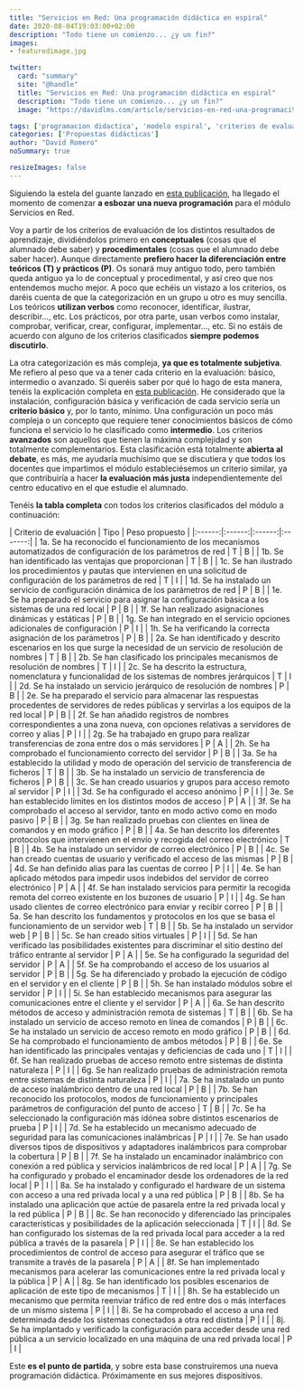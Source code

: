 ```yaml
---
title: "Servicios en Red: Una programación didáctica en espiral"
date: 2020-08-04T19:03:00+02:00
description: "Todo tiene un comienzo... ¿y un fin?"
images:
- featuredimage.jpg

twitter:
  card: "summary"
  site: "@handle"
  title: "Servicios en Red: Una programación didáctica en espiral"
  description: "Todo tiene un comienzo... ¿y un fin?"
  image: "https://davidlms.com/article/servicios-en-red-una-programaci%C3%B3n-did%C3%A1ctica-en-espiral/featuredimage.jpg"

tags: ['programacion didactica', 'modelo espiral', 'criterios de evaluacion', 'conceptual', 'procedimental', 'servicios en red']
categories: ['Propuestas didácticas']
author: "David Romero"
noSummary: true

resizeImages: false
---
```

Siguiendo la estela del guante lanzado en [esta publicación](https://davidlms.com/article/girando-alrededor-del-aprendizaje-una-programaci%C3%B3n-did%C3%A1ctica-en-espiral/), ha llegado el momento de comenzar **a esbozar una nueva programación** para el módulo Servicios en Red.

Voy a partir de los criterios de evaluación de los distintos resultados de aprendizaje, dividiéndolos primero en **conceptuales** (cosas que el alumnado debe saber) y **procedimentales** (cosas que el alumnado debe saber hacer). Aunque directamente **prefiero hacer la diferenciación entre teóricos (T) y prácticos (P)**. Os sonará muy antiguo todo, pero también queda antiguo ya lo de conceptual y procedimental, y así creo que nos entendemos mucho mejor. A poco que echéis un vistazo a los criterios, os daréis cuenta de que la categorización en un grupo u otro es muy sencilla. Los teóricos **utilizan verbos** como reconocer, identificar, ilustrar, describir…, etc. Los prácticos, por otra parte, usan verbos como instalar, comprobar, verificar, crear, configurar, implementar…, etc. Si no estáis de acuerdo con alguno de los criterios clasificados **siempre podemos discutirlo**.

La otra categorización es más compleja, **ya que es totalmente subjetiva**. Me refiero al peso que va a tener cada criterio en la evaluación: básico, intermedio o avanzado. Si queréis saber por qué lo hago de esta manera, tenéis la explicación completa en [esta publicación](https://davidlms.com/article/evaluar-por-resultados-de-aprendizaje-y-criterios-de-evaluaci%C3%B3n-sin-morir-en-el-intento/). He considerado que la instalación, configuración básica y verificación de cada servicio sería un **criterio básico** y, por lo tanto, mínimo. Una configuración un poco más compleja o un concepto que requiere tener conocimientos básicos de cómo funciona el servicio lo he clasificado como **intermedio**. Los criterios **avanzados** son aquellos que tienen la máxima complejidad y son totalmente complementarios. Esta clasificación está totalmente **abierta al debate**, es más, me ayudaría muchísimo que se discutiera y que todos los docentes que impartimos el módulo estableciésemos un criterio similar, ya que contribuiría a hacer **la evaluación más justa** independientemente del centro educativo en el que estudie el alumnado.

Tenéis **la tabla completa** con todos los criterios clasificados del módulo a continuación:

| Criterio de evaluación | Tipo | Peso propuesto |
|:------:|:------:|:------:|:-------:|
|   1a. Se ha reconocido el funcionamiento de los mecanismos automatizados de configuración de los parámetros de red   |   T   |   B |
|   1b. Se han identificado las ventajas que proporcionan   |   T   |   B |
|   1c. Se han ilustrado los procedimientos y pautas que intervienen en una solicitud de configuración de los parámetros de red   |   T   |   I |
|   1d. Se ha instalado un servicio de configuración dinámica de los parámetros de red   |   P   |   B |
|   1e. Se ha preparado el servicio para asignar la configuración básica a los sistemas de una red local   |   P   |   B |
|   1f. Se han realizado asignaciones dinámicas y estáticas   |   P   |   B |
|   1g. Se han integrado en el servicio opciones adicionales de configuración   |   P   |   I |
|   1h. Se ha verificando la correcta asignación de los parámetros   |   P   |   B |
|   2a. Se han identificado y descrito escenarios en los que surge la necesidad de un servicio de resolución de nombres   |   T   |   B |
|   2b. Se han clasificado los principales mecanismos de resolución de nombres   |   T   |   I |
|   2c. Se ha descrito la estructura, nomenclatura y funcionalidad de los sistemas de nombres jerárquicos   |   T   |   I |
|   2d. Se ha instalado un servicio jerárquico de resolución de nombres   |   P   |   B |
|   2e. Se ha preparado el servicio para almacenar las respuestas procedentes de servidores de redes públicas y servirlas a los equipos de la red local   |   P   |   B |
|   2f. Se han añadido registros de nombres correspondientes a una zona nueva, con opciones relativas a servidores de correo y alias   |   P   |   I |
|   2g. Se ha trabajado en grupo para realizar transferencias de zona entre dos o más servidores   |   P   |   A |
|   2h. Se ha comprobado el funcionamiento correcto del servidor   |   P   |   B |
|   3a. Se ha establecido la utilidad y modo de operación del servicio de transferencia de ficheros   |   T   |   B |
|   3b. Se ha instalado un servicio de transferencia de ficheros   |   P   |   B |
|   3c. Se han creado usuarios y grupos para acceso remoto al servidor   |   P   |   I |
|   3d. Se ha configurado el acceso anónimo   |   P   |   I |
|   3e. Se han establecido límites en los distintos modos de acceso   |   P   |   A |
|   3f. Se ha comprobado el acceso al servidor, tanto en modo activo como en modo pasivo   |   P   |   B |
|   3g. Se han realizado pruebas con clientes en línea de comandos y en modo gráfico   |   P   |   B |
|   4a. Se han descrito los diferentes protocolos que intervienen en el envío y recogida del correo electrónico   |   T   |   B |
|   4b. Se ha instalado un servidor de correo electrónico   |   P   |   B |
|   4c. Se han creado cuentas de usuario y verificado el acceso de las mismas   |   P   |   B |
|   4d. Se han definido alias para las cuentas de correo   |   P   |   I |
|   4e. Se han aplicado métodos para impedir usos indebidos del servidor de correo electrónico   |   P   |   A |
|   4f. Se han instalado servicios para permitir la recogida remota del correo existente en los buzones de usuario   |   P   |   I |
|   4g. Se han usado clientes de correo electrónico para enviar y recibir correo   |   P   |   B |
|   5a. Se han descrito los fundamentos y protocolos en los que se basa el funcionamiento de un servidor web   |   T   |   B |
|   5b. Se ha instalado un servidor web   |   P   |   B |
|   5c. Se han creado sitios virtuales  |   P   |   I |
|   5d. Se han verificado las posibilidades existentes para discriminar el sitio destino del tráfico entrante al servidor   |   P   |   A |
|   5e. Se ha configurado la seguridad del servidor   |   P   |  A  |
|   5f. Se ha comprobando el acceso de los usuarios al servidor   |   P   |   B |
|   5g. Se ha diferenciado y probado la ejecución de código en el servidor y en el cliente   |   P   |   B |
|   5h. Se han instalado módulos sobre el servidor   |   P   |   I |
|   5i. Se han establecido mecanismos para asegurar las comunicaciones entre el cliente y el servidor   |   P   |  A  |
|   6a. Se han descrito métodos de acceso y administración remota de sistemas   |   T   |   B |
|   6b. Se ha instalado un servicio de acceso remoto en línea de comandos   |   P   |   B |
|   6c. Se ha instalado un servicio de acceso remoto en modo gráfico   |   P   |   B |
|   6d. Se ha comprobado el funcionamiento de ambos métodos   |   P   |   B |
|   6e. Se han identificado las principales ventajas y deficiencias de cada uno   |   T   |   I |
|   6f. Se han realizado pruebas de acceso remoto entre sistemas de distinta naturaleza   |   P   |   I |
|   6g. Se han realizado pruebas de administración remota entre sistemas de distinta naturaleza   |   P   |   I |
|   7a. Se ha instalado un punto de acceso inalámbrico dentro de una red local   |   P   |   B |
|   7b. Se han reconocido los protocolos, modos de funcionamiento y principales parámetros de configuración del punto de acceso   |   T   |   B |
|   7c. Se ha seleccionado la configuración más idónea sobre distintos escenarios de prueba   |   P   |   I |
|   7d. Se ha establecido un mecanismo adecuado de seguridad para las comunicaciones inalámbricas   |   P   |   I |
|   7e. Se han usado diversos tipos de dispositivos y adaptadores inalámbricos para comprobar la cobertura   |   P   |   B |
|   7f. Se ha instalado un encaminador inalámbrico con conexión a red pública y servicios inalámbricos de red local   |   P   |   A |
|   7g. Se ha configurado y probado el encaminador desde los ordenadores de la red local   |   P   |   I |
|   8a. Se ha instalado y configurado el hardware de un sistema con acceso a una red privada local y a una red pública   |   P   |   B |
|   8b. Se ha instalado una aplicación que actúe de pasarela entre la red privada local y la red pública   |   P   |   B |
|   8c. Se han reconocido y diferenciado las principales características y posibilidades de la aplicación seleccionada   |   T   |   I |
|   8d. Se han configurado los sistemas de la red privada local para acceder a la red pública a través de la pasarela   |   P   |   I |
|   8e. Se han establecido los procedimientos de control de acceso para asegurar el tráfico que se transmite a través de la pasarela   |   P   |   A |
|   8f. Se han implementado mecanismos para acelerar las comunicaciones entre la red privada local y la pública   |   P   |   A |
|   8g. Se han identificado los posibles escenarios de aplicación de este tipo de mecanismos  |   T   |   I |
|   8h. Se ha establecido un mecanismo que permita reenviar tráfico de red entre dos o más interfaces de un mismo sistema   |   P   |   I |
|   8i. Se ha comprobado el acceso a una red determinada desde los sistemas conectados a otra red distinta   |   P   |   I |
|   8j. Se ha implantado y verificado la configuración para acceder desde una red pública a un servicio localizado en una máquina de una red privada local   |   P   |   I |

Este **es el punto de partida**, y sobre esta base construiremos una nueva programación didáctica. Próximamente en sus mejores dispositivos.


